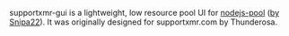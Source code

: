 supportxmr-gui is a lightweight, low resource pool UI for <a href="https://github.com/Snipa22/nodejs-pool" target="_blank">nodejs-pool</a> (<a href="https://github.com/Snipa22/" target="_blank">by Snipa22</a>). It was originally designed for supportxmr.com by Thunderosa.
